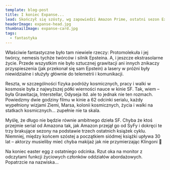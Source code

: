 ```yaml
---
template: blog-post
title: I koniec Expanse...
lead: Skończył się szósty, wg zapowiedzi Amazon Prime, ostatni sezon Expanse. Żal, żal, serce płacze, był to bowiem chyba najtwardszy serial SF ever.
headerImage: expanse-head.jpg
thumbnailImage: expanse-card.jpg
tags:
  - fantastyka
---
```


Właściwie fantastyczne było tam niewiele rzeczy: Protomolekuła i jej twórcy, nemesis tychże twórców i silnik Epsteina. A, i jeszcze ekstrasolarne życie. Przede wszystkim nie było sztucznej grawitacji ani innych znikaczy przyspieszenia (jak przekonał się sam Epstein) a lasery w próżni były niewidzialne i służyły głównie do telemetrii i komunikacji.

Reszta, w szczególności fizyka podróży kosmicznych, pracy i walki w kosmosie była z najwyższej półki wierności nauce w kinie SF. Tak, wiem – była Grawitacja, Interstellar, Odyseja itd. ale to jednak nie ten rozmach. Powiedzmy dwie godziny filmu w kinie a 62 odcinki serialu, każdy wypełniony wizjami Ziemi, Marsa, kolonii kosmicznych, życia i walki na statkach kosmicznych… zupełnie nie ta skala.

Myślę, że długo nie będzie równie ambitnego dzieła SF. Chyba że ktoś przejmie serial od Amazona tak, jak Amazon przejął go od SyFy i dokręci te trzy brakujące sezony na podstawie trzech ostatnich książek cyklu. Niemniej, między końcem szóstej a początkiem siódmej książki upływa 30 lat – aktorzy musieliby mieć chyba makijaż jak nie przymierzając Klingoni 🙂

Na koniec easter egg z ostatniego odcinka. Rzut oka na monitor z odczytami funkcji życiowych członków oddziałów abordażowych. Popatrzcie na nazwiska…

<block id="article-img1" type="media" template="block-image" src="expanse-boarding-party-names.jpg" title="Drużyny abordażowe" />
